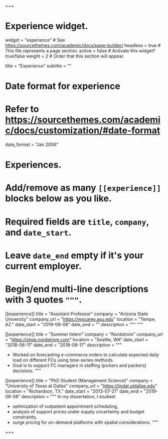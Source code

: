 +++
# Experience widget.
widget = "experience"  # See https://sourcethemes.com/academic/docs/page-builder/
headless = true  # This file represents a page section.
active = false  # Activate this widget? true/false
weight = 2  # Order that this section will appear.

title = "Experience"
subtitle = ""

# Date format for experience
#   Refer to https://sourcethemes.com/academic/docs/customization/#date-format
date_format = "Jan 2006"

# Experiences.
#   Add/remove as many `[[experience]]` blocks below as you like.
#   Required fields are `title`, `company`, and `date_start`.
#   Leave `date_end` empty if it's your current employer.
#   Begin/end multi-line descriptions with 3 quotes `"""`.


[[experience]]
  title = "Assistant Professor"
  company = "Arizona State University"
  company_url = "https://wpcarey.asu.edu"
  location = "Tempe, AZ."
  date_start = "2019-08-08"
  date_end = ""
  description = """ """

[[experience]]
  title = "Summer Intern"
  company = "Nordstrom"
  company_url = "https://shop.nordstrom.com"
  location = "Seattle, WA"
  date_start = "2018-06-11"
  date_end = "2018-08-17"
  description = """
  * Worked on forecasting e-commerce orders to calculate expected daily load on different FCs using time-series methods.
  * Goal is to support FC managers in staffing (pickers and packers) decisions.
"""

[[experience]]
  title = "PhD Student (Management Science)"
  company = "University of Texas at Dallas"
  company_url = "https://jindal.utdallas.edu"
  location = "Richardson, TX."
  date_start = "2013-07-21"
  date_end = "2019-08-08"
  description = """
  In my dissertation, I studied:
  
  * optimization of outpatient appointment scheduling,
  * analysis of support prices under supply uncertainty and budget constraints,
  * surge pricing for on-demand platforms with spatial considerations.
  """

+++
